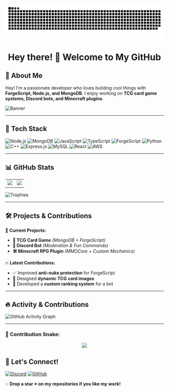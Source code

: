 ![Welcome](https://raw.githubusercontent.com/Platane/snk/output/github-contribution-grid-snake.svg)

<h1 align="center">Hey there! 👋 Welcome to My GitHub</h1>


## 🚀 **About Me**
Hey! I'm a passionate developer who loves building cool things with **ForgeScript, Node.js, and MongoDB**. I enjoy working on **TCG card game systems, Discord bots, and Minecraft plugins**. 


![Banner](https://media.giphy.com/media/hqU2KkjW5bE2v2Z7Q2/giphy.gif)

---

## 🎯 **Tech Stack**
![Node.js](https://img.shields.io/badge/Node.js-43853D?style=for-the-badge&logo=node.js&logoColor=white)
![MongoDB](https://img.shields.io/badge/MongoDB-4EA94B?style=for-the-badge&logo=mongodb&logoColor=white)
![JavaScript](https://img.shields.io/badge/JavaScript-F7DF1E?style=for-the-badge&logo=javascript&logoColor=black)
![TypeScript](https://img.shields.io/badge/TypeScript-007ACC?style=for-the-badge&logo=typescript&logoColor=white)
![ForgeScript](https://img.shields.io/badge/ForgeScript-FF4500?style=for-the-badge&logo=forge&logoColor=white)
![Python](https://img.shields.io/badge/Python-3776AB?style=for-the-badge&logo=python&logoColor=white)
![C++](https://img.shields.io/badge/C++-00599C?style=for-the-badge&logo=c%2B%2B&logoColor=white)
![Express.js](https://img.shields.io/badge/Express.js-000000?style=for-the-badge&logo=express&logoColor=white)
![MySQL](https://img.shields.io/badge/MySQL-4479A1?style=for-the-badge&logo=mysql&logoColor=white)
![React](https://img.shields.io/badge/React-20232A?style=for-the-badge&logo=react&logoColor=61DAFB)
![AWS](https://img.shields.io/badge/AWS-232F3E?style=for-the-badge&logo=amazon-aws&logoColor=white)


---

## 📊 **GitHub Stats**
<table>
  
<tr>
<td>
  <img src="https://github-readme-stats.vercel.app/api?username=UndefinedBlastro&show_icons=true&theme=radical" />
</td>
<td>
  <img src="https://github-readme-streak-stats.herokuapp.com/?user=UndefinedBlastro&theme=radical" />
</td>
</tr>
</table>

![Trophies](https://github-profile-trophy.vercel.app/?username=UndefinedBlastro&theme=radical&no-frame=true&margin-w=15)

---

## 🛠️ **Projects & Contributions**
🚀 **Current Projects:**
- **🎴 TCG Card Game** *(MongoDB + ForgeScript)*
- **🤖 Discord Bot** *(Moderation & Fun Commands)*
- **🛠️ Minecraft RPG Plugin** *(MMOCore + Custom Mechanics)*

🔥 **Latest Contributions:**
- ✅ Improved **anti-nuke protection** for ForgeScript
- 🎨 Designed **dynamic TCG card images**
- 🚀 Developed a **custom ranking system** for a bot

---

## 🔥 **Activity & Contributions**
![GitHub Activity Graph](https://github-readme-activity-graph.cyclic.app/graph?username=UndefinedBlastro)

---

### 🐍 Contribution Snake:
<p align="center">
  <img src="https://github.com/UndefinedBlastro/UndefinedBlastro/blob/output/github-contribution-grid-snake.svg" />
</p>

## 💬 **Let's Connect!**
[![Discord](https://img.shields.io/badge/Discord-7289DA?style=for-the-badge&logo=discord&logoColor=white)](https://discord.gg/YOUR_INVITE)
[![GitHub](https://img.shields.io/badge/GitHub-100000?style=for-the-badge&logo=github&logoColor=white)](https://github.com/YOUR_USERNAME)

💡 **Drop a star ⭐ on my repositories if you like my work!**



